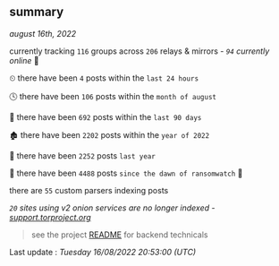 
## summary
_august 16th, 2022_

currently tracking `116` groups across `206` relays & mirrors - _`94` currently online_ 📡

⏲ there have been `4` posts within the `last 24 hours`

🕓 there have been `106` posts within the `month of august`

📅 there have been `692` posts within the `last 90 days`

🏚 there have been `2202` posts within the `year of 2022`

🚀 there have been `2252` posts `last year`

🦕 there have been `4488` posts `since the dawn of ransomwatch` 🐣

there are `55` custom parsers indexing posts

_`20` sites using v2 onion services are no longer indexed - [support.torproject.org](https://support.torproject.org/onionservices/v2-deprecation/)_

> see the project [README](https://github.com/jmousqueton/ransomwatch#readme) for backend technicals



Last update : _Tuesday 16/08/2022 20:53:00 (UTC)_

